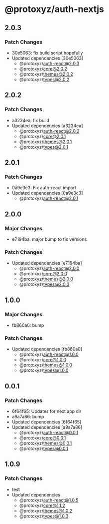 # @protoxyz/auth-nextjs

## 2.0.3

### Patch Changes

-   30e5063: fix build script hopefully
-   Updated dependencies [30e5063]
    -   @protoxyz/auth-react@2.0.3
    -   @protoxyz/core@2.0.2
    -   @protoxyz/themes@2.0.2
    -   @protoxyz/types@2.0.2

## 2.0.2

### Patch Changes

-   a3234ea: fix build
-   Updated dependencies [a3234ea]
    -   @protoxyz/auth-react@2.0.2
    -   @protoxyz/core@2.0.1
    -   @protoxyz/themes@2.0.1
    -   @protoxyz/types@2.0.1

## 2.0.1

### Patch Changes

-   0a9e3c3: Fix auth-react import
-   Updated dependencies [0a9e3c3]
    -   @protoxyz/auth-react@2.0.1

## 2.0.0

### Major Changes

-   e7194ba: major bump to fix versions

### Patch Changes

-   Updated dependencies [e7194ba]
    -   @protoxyz/auth-react@2.0.0
    -   @protoxyz/core@2.0.0
    -   @protoxyz/themes@2.0.0
    -   @protoxyz/types@2.0.0

## 1.0.0

### Major Changes

-   fb860a0: bump

### Patch Changes

-   Updated dependencies [fb860a0]
    -   @protoxyz/auth-react@1.0.0
    -   @protoxyz/core@1.0.0
    -   @protoxyz/themes@1.0.0
    -   @protoxyz/types@1.0.0

## 0.0.1

### Patch Changes

-   6f64f65: Updates for next app dir
-   a9a7a86: bump
-   Updated dependencies [6f64f65]
-   Updated dependencies [a9a7a86]
    -   @protoxyz/auth-react@0.0.1
    -   @protoxyz/core@0.0.1
    -   @protoxyz/themes@0.0.1
    -   @protoxyz/types@0.0.1

## 1.0.9

### Patch Changes

-   test
-   Updated dependencies
    -   @protoxyz/auth-react@1.0.5
    -   @protoxyz/core@1.1.2
    -   @protoxyz/themes@1.0.2
    -   @protoxyz/types@1.0.3
